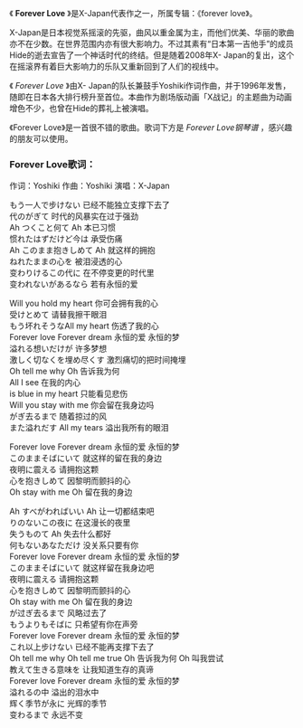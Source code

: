 

《 **Forever Love** 》是X-Japan代表作之一，所属专辑：《forever love》。

X-Japan是日本视觉系摇滚的先驱，曲风以重金属为主，而他们优美、华丽的歌曲亦不在少数。在世界范围内亦有很大影响力。不过其素有“日本第一吉他手”的成员Hide的逝去宣告了一个神话时代的终结。但是随着2008年X-
Japan的复出，这个在摇滚界有着巨大影响力的乐队又重新回到了人们的视线中。

《 _Forever Love_ 》由X-
Japan的队长兼鼓手Yoshiki作词作曲，并于1996年发售，随即在日本各大排行榜升至首位。本曲作为剧场版动画「X战记」的主题曲为动画增色不少，也曾在Hide的葬礼上被演唱。

《Forever Love》是一首很不错的歌曲。歌词下方是 _Forever Love钢琴谱_ ，感兴趣的朋友可以使用。

### Forever Love歌词：

作词：Yoshiki 作曲：Yoshiki 演唱：X-Japan

もう一人で步けない 已经不能独立支撑下去了  
代のがぎて 时代的风暴实在过于强劲  
Ah つくこと何て Ah 本已习惯  
惯れたはずだけど今は 承受伤痛  
Ah このまま抱きしめて Ah 就这样的拥抱  
ねれたままの心を 被泪浸透的心  
变わりけるこの代に 在不停变更的时代里  
变われないがあるなら 若有永恒的爱

Will you hold my heart 你可会拥有我的心  
受けとめて 请替我擦干眼泪  
もう坏れそうなAll my heart 伤透了我的心  
Forever love Forever dream 永恒的爱 永恒的梦  
溢れる想いだけが 许多梦想  
激しく切なくを埋め尽くす 激烈痛切的把时间掩埋  
Oh tell me why Oh 告诉我为何  
All I see 在我的内心  
is blue in my heart 只能看见悲伤  
Will you stay with me 你会留在我身边吗  
がぎ去るまで 随着掠过的风  
また溢れだす All my tears 溢出我所有的眼泪

Forever love Forever dream 永恒的爱 永恒的梦  
このままそばにいて 就这样的留在我的身边  
夜明に震える 请拥抱这颗  
心を抱きしめて 因黎明而颤抖的心  
Oh stay with me Oh 留在我的身边

Ah すべがわればいい Ah 让一切都结束吧  
りのないこの夜に 在这漫长的夜里  
失うものて Ah 失去什么都好  
何もないあなただけ 没关系只要有你  
Forever love Forever dream 永恒的爱 永恒的梦  
このままそばにいて 就这样留在我身边吧  
夜明に震える 请拥抱这颗  
心を抱きしめて 因黎明而颤抖的心  
Oh stay with me Oh 留在我的身边  
が过ぎ去るまで 风略过去了  
もうよりもそばに 只希望有你在声旁  
Forever love Forever dream 永恒的爱 永恒的梦  
これ以上步けない 已经不能再支撑下去了  
Oh tell me why Oh tell me true Oh 告诉我为何 Oh 叫我尝试  
教えて生きる意味を 让我知道生存的真谛  
Forever love Forever dream 永恒的爱 永恒的梦  
溢れるの中 溢出的泪水中  
辉く季节が永に 光辉的季节  
变わるまで 永远不变


